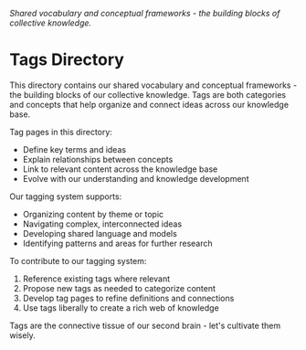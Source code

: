 *Shared vocabulary and conceptual frameworks - the building blocks of collective knowledge.*

# Tags Directory

This directory contains our shared vocabulary and conceptual frameworks - the building blocks of our collective knowledge. Tags are both categories and concepts that help organize and connect ideas across our knowledge base.

Tag pages in this directory:
- Define key terms and ideas
- Explain relationships between concepts
- Link to relevant content across the knowledge base
- Evolve with our understanding and knowledge development

Our tagging system supports:
- Organizing content by theme or topic
- Navigating complex, interconnected ideas
- Developing shared language and models
- Identifying patterns and areas for further research

To contribute to our tagging system:
1. Reference existing tags where relevant
2. Propose new tags as needed to categorize content
3. Develop tag pages to refine definitions and connections
4. Use tags liberally to create a rich web of knowledge

Tags are the connective tissue of our second brain - let's cultivate them wisely.